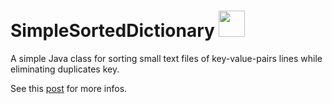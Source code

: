 # SimpleSortedDictionary <img class="avatar avatar-small" src="https://avatars3.githubusercontent.com/u/9919?v=3&s=32" width="42" height="42">
A simple Java class for sorting small text files of key-value-pairs lines while eliminating duplicates key.

See this [post](http://blog.toninocatapano.com/2015/01/03/simpleDictionary/) for more infos.
